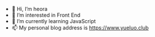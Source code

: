 - 👋 Hi, I’m heora
- 👀 I’m interested in Front End
- 🌱 I’m currently learning JavaScript
- 📫 My personal blog address is https://www.yueluo.club
